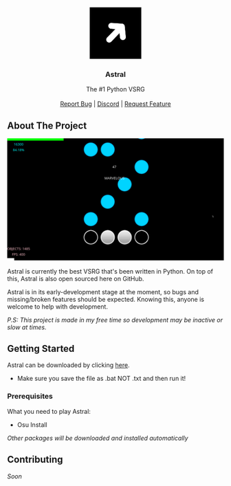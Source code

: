 <br/>
<p align="center">
  <a href="https://github.com/RenderingByte/Astral">
    <img src="images/icon.png" alt="Logo" width="120" height="120">
  </a>

  <h3 align="center">Astral</h3>

  <p align="center">
    The #1 Python VSRG
    <br/>
    <br/>
      <a href="https://github.com/RenderingByte/Astral/issues">Report Bug</a>
      |
      <a href="https://discord.gg/fQZS7zFaD3">Discord</a>
      |
      <a href="https://github.com/RenderingByte/Astral/issues">Request Feature</a>
  </p>
</p>



## About The Project

![Screen Shot](images/about-screenshot.png)

Astral is currently the best VSRG that's been written in Python. On top of this, Astral is also open sourced here on GitHub.

Astral is in its early-development stage at the moment, so bugs and missing/broken features should be expected. Knowing this, anyone is welcome to help with development.

*P.S: This project is made in my free time so development may be inactive or slow at times.*

## Getting Started

Astral can be downloaded by clicking <a href="https://raw.githubusercontent.com/RenderingByte/Astral/installer/InstallAstral.bat">here</a>.
- Make sure you save the file as .bat NOT .txt and then run it!

### Prerequisites

What you need to play Astral:

* Osu Install

*Other packages will be downloaded and installed automatically*

## Contributing

*Soon*
